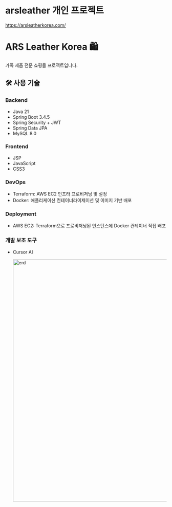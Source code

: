 # arsleather 개인 프로젝트

https://arsleatherkorea.com/

# ARS Leather Korea 🛍️

가죽 제품 전문 쇼핑몰 프로젝트입니다.

## 🛠 사용 기술

### Backend
- Java 21
- Spring Boot 3.4.5
- Spring Security + JWT
- Spring Data JPA
- MySQL 8.0

### Frontend
- JSP
- JavaScript
- CSS3

### DevOps
- Terraform: AWS EC2 인프라 프로비저닝 및 설정
- Docker: 애플리케이션 컨테이너라이제이션 및 이미지 기반 배포

### Deployment
- AWS EC2: Terraform으로 프로비저닝된 인스턴스에 Docker 컨테이너 직접 배포

### 개발 보조 도구
- Cursor AI

  <img width="1336" height="754" alt="erd" src="https://github.com/user-attachments/assets/294738bd-0530-4e20-839d-03c5f25b099a" />
